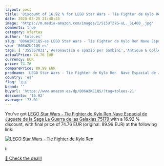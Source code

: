 ```yaml
---
layout: post
title: 'Discount of 16.92 % for LEGO Star Wars - Tie Fighter de Kylo Ren'
date: 2020-03-25 21:48:43
image: 'https://m.media-amazon.com/images/I/515UTZ7G-uL._SL400_.jpg'
comments: true
category: ofertas
author: 'tole.es'
slug: 'B06W2KC1QS-es LEGO Star Wars - Tie Fighter de Kylo Ren Nave Espacial de...'
sku: 'B06W2KC1QS-es'
tags: [ '355357031','Aeronautica e spazio per bambini','Antique & Collectible Toys','Antique & Collectible Toys & Figurines','Antiques & Collectibles','Architecture','Arts & Photography','Astronomia per bambini','Bauspielzeug & Konstruktionsspielzeug','Books','Building & Construction Toys','Building Toys','Childrens Activities, Crafts & Games Books','Childrens Activity Books','Childrens Architecture Books','Childrens Arts, Music & Photography Books','Childrens Books','Childrens Computer Hardware & Robotics Books','Childrens Computers & Technology Books','Childrens Craft & Hobby Books','Childrens Game Books','Childrens Model Building Books','Childrens Programming Books','Childrens Science & Nature Books','Collectible Figures & Accessories','Collectible Figures & Memorabilia','Computer Programming','Computer Science','Computers & Technology','Crafts & Hobbies','Crafts, Hobbies & Home','Engineering','Engineering & Transportation','Fantascienza','Fantascienza e Fantasy','Fantascienza, horror e fantasy per bambini','Fantascienza per bambini','Fantasy per bambini','Hobbies','Industrial Manufacturing Systems','Juegos de construcción para niños','Juguetes','Juguetes y juegos','LEGO','LEGO friends','Letteratura e narrativa per bambini','Libri','Libri per bambini','Model Building','Musical Toy Instruments','Produkte','Robotics','Robotics & Automation','Scienze, natura e tecnologia per bambini','Spielzeug','Toy & Model Crafts','Toy Building Sets','Toy Types','Toys & Games','Toys Store','lego', ]
actualPrice: 74.76 EUR
currency: EUR
price: 74.76
comparePrice: 89.99 EUR
prodname: 'LEGO Star Wars - Tie Fighter de Kylo Ren  Nave Espacial de Juguete de la Saga La Guerra de las Galaxias  75179 '
country: 'es'
flag: '🇪🇸'
brand: ''
buyurl: 'https://www.amazon.es/dp/B06W2KC1QS/?tag=tolees-21'
descuento: '16.92'
average: '73.01'
---
```


You've got [LEGO Star Wars - Tie Fighter de Kylo Ren  Nave Espacial de Juguete de la Saga La Guerra de las Galaxias  75179 ](https://www.amazon.es/dp/B06W2KC1QS/?tag=tolees-21) with a  16.92 % discount, with final price of 74.76 EUR (original: 89.99 EUR) at the following link:

[![LEGO Star Wars - Tie Fighter de Kylo Ren](https://m.media-amazon.com/images/I/515UTZ7G-uL._SL400_.jpg)](https://www.amazon.es/dp/B06W2KC1QS/?tag=tolees-21)

ℹ️:


[🛒 Check the deal!!](https://www.amazon.es/dp/B06W2KC1QS/?tag=tolees-21)
